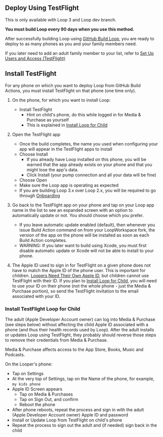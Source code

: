 ## Deploy Using TestFlight

This is only available with Loop 3 and Loop dev branch.

**You must build Loop every 90 days when you use this method.**

After successfully building Loop using [GitHub Build Loop](../gh-actions/gh-first-time.md#build-loop), you are ready to deploy to as many phones as you and your family members need.

If you later need to add an adult family member to your list, refer to [Set Up Users and Access (TestFlight)](../gh-actions/gh-first-time.md#set-up-users-and-access-testflight)

## Install TestFlight

For any phone on which you want to deploy Loop from GitHub Build Actions, you must install TestFlight on that phone (one time only).

1. On the phone, for which you want to install Loop:
    * Install TestFlight
        * Hint on child's phone, do this while logged in for Media & Purchase as yourself
        * This is explained in [Install Loop for Child](gh-deploy.md#install-testflight-loop-for-child)
1. Open the TestFlight app
    * Once the build completes, the name you used when configuring your app will appear in the TestFlight apps to install
    * Choose Install
        * If you already have Loop installed on this phone, you will be warned that the app already exists on your phone and that you might lose the app's data.
        * Click Install (your pump connection and all your data will be fine)
    * Choose Open
    * Make sure the Loop app is operating as expected
    * If you are building Loop 3.x over Loop 2.x, you will be required to go through [Onboarding](../loop-3/onboarding.md)
1. Go back to the TestFlight app on your phone and tap on your Loop app name in the list to see an expanded screen with an option to automatically update or not.  You should choose which you prefer.
    * If you leave automatic update enabled (default), then whenever you issue Build Action command on from your LoopWorkspace fork, the version of the app on the phone will be installed as soon as each Build Action completes.
    * WARNING: If you later want to build using Xcode, you must first disable automatic update or Xcode will not be able to install to your phone.

1. The Apple ID used to sign in for TestFlight on a given phone does not have to match the Apple ID of the phone user. This is important for children. [Loopers Need Their Own Apple ID](../build/step6.md#loopers-need-their-own-apple-id), but children cannot use TestFlight with their ID. If you plan to [Install Loop for Child](#install-testflight-loop-for-child), you will need to use your ID on their phone (not the whole phone - just the Media & Purchase portion), so send the TestFlight invitation to the email associated with your ID.


### Install TestFlight Loop for Child

The adult (Apple Developer Account owner) can log into Media & Purchase (see steps below) without affecting the child Apple ID associated with a phone (and thus their health records used by Loop). After the adult installs or updates Loop using TestFlight, they probably should reverse those steps to remove their credentials from Media & Purchase.

Media & Purchase affects access to the App Store, Books, Music and Podcasts.

On the Looper's phone:

* Tap on Settings
* At the very top of Settings, tap on the Name of the phone, for example, `my kids phone`
* Apple ID Screen appears
    * Tap on Media & Purchases
    * Tap on Sign Out, and confirm
    * Reboot the phone
* After phone reboots, repeat the process and sign in with the adult (Apple Developer Account owner) Apple ID and password
* Install or Update Loop from TestFlight on child's phone
* Repeat the process to sign out the adult and (if needed) sign back in the child


